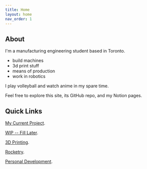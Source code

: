 ```yaml
---
title: Home
layout: home
nav_order: 1
---
```

## [](#header-2)About
I'm a manufacturing engineering student based in Toronto.

*   build machines
*   3d print stuff
*   means of production
*   work in robotics

I play volleyball and watch anime in my spare time.

Feel free to explore this site, its GitHub repo, and my Notion pages.

## [](#header-2)Quick Links
[My Current Project]({{site.baseurl}}/).

[WIP -- Fill Later]({{site.baseurl}}/).

[3D Printing]({{site.baseurl}}/).

[Rocketry]({{site.baseurl}}/).

[Personal Development]({{site.baseurl}}/).
